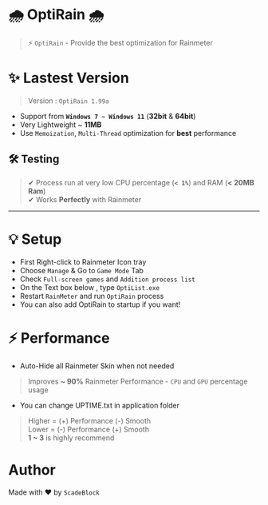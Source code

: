 # 🌧️ OptiRain 🌧️
> ⚡ `OptiRain` - Provide the best optimization for Rainmeter

# ✨ Lastest Version 
> Version : `OptiRain 1.99a`
+ Support from **`Windows 7 ~ Windows 11`** (**32bit** & **64bit**)
+ Very Lightweight ~ **11MB**
+ Use `Memoization`, `Multi-Thread` optimization for **best** performance
## 🛠 Testing  
> ✔ Process run at very low CPU percentage (**`< 1%`**) and RAM (**< 20MB Ram**) \
> ✔ Works **Perfectly** with Rainmeter 
---
# 💡 Setup
+ First Right-click to Rainmeter Icon tray
+ Choose `Manage` & Go to `Game Mode` Tab
+ Check `Full-screen games` and `Addition process list`
+ On the Text box below , type `OptiList.exe`
+ Restart `RainMeter` and run `OptiRain` process
+ You can also add OptiRain to startup if you want!

# ⚡ Performance
+ Auto-Hide all Rainmeter Skin when not needed
> Improves **~ 90%** Rainmeter Performance - `CPU` and `GPU` percentage usage
+ You can change UPTIME.txt in application folder
> Higher = (+) Performance (-) Smooth\
> Lower  = (-) Performance (+) Smooth\
> **1 ~ 3** is highly recommend
# Author
Made with ❤️ by `ScadeBlock`


